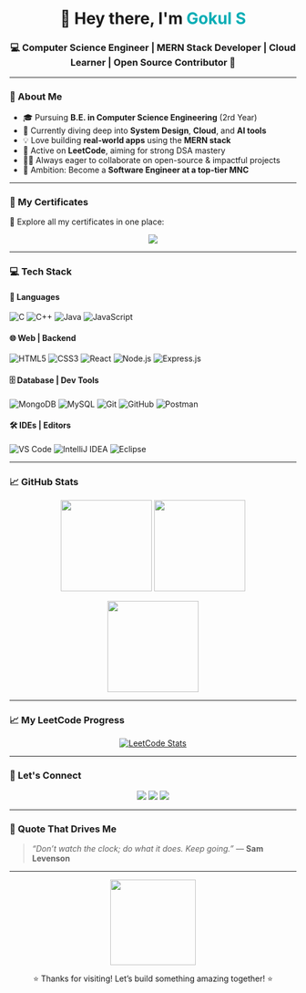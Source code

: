 <!-- Profile README -->

<h1 align="center">👋 Hey there, I'm <span style="color:#00ADB5">Gokul S</span></h1>
<h3 align="center">💻 Computer Science Engineer | MERN Stack Developer | Cloud Learner | Open Source Contributor 🚀</h3>
<div align="center">
<!--   <h3>
    <img src="https://readme-typing-svg.herokuapp.com?font=Fira+Code&size=22&pause=1000&color=00ADB5&center=true&vCenter=true&width=450&lines=I+am+a+Full+Stack+Developer;Software+Engineer;Always+Learning+New+Tech+💻" alt="Typing SVG" />
  </h3> -->
</div>


---

### 🧠 About Me  

- 🎓 Pursuing **B.E. in Computer Science Engineering** (2rd Year)  
- 🚀 Currently diving deep into **System Design**, **Cloud**, and **AI tools**  
- 💡 Love building **real-world apps** using the **MERN stack**  
- 🔭 Active on **LeetCode**, aiming for strong DSA mastery  
- 👨‍💻 Always eager to collaborate on open-source & impactful projects  
- 🎯 Ambition: Become a **Software Engineer at a top-tier MNC**

---

### 📂 My Certificates  

📜 Explore all my certificates in one place:  

<p align="center">
  <a href="https://github.com/Gokul-S-dev/Certificate.git">
    <img src="https://img.shields.io/badge/📂-View%20My%20Certificates-00ADB5?style=for-the-badge&logo=github" />
  </a>
</p>

---

### 💻 Tech Stack

#### 💬 Languages  
![C](https://img.shields.io/badge/C-00599C?style=for-the-badge&logo=c&logoColor=white)
![C++](https://img.shields.io/badge/C++-00599C?style=for-the-badge&logo=c%2B%2B&logoColor=white)
![Java](https://img.shields.io/badge/Java-ED8B00?style=for-the-badge&logo=java&logoColor=white)
![JavaScript](https://img.shields.io/badge/JavaScript-F7DF1E?style=for-the-badge&logo=javascript&logoColor=black)

#### 🌐 Web | Backend  
![HTML5](https://img.shields.io/badge/HTML5-E34F26?style=for-the-badge&logo=html5&logoColor=white)
![CSS3](https://img.shields.io/badge/CSS3-1572B6?style=for-the-badge&logo=css3&logoColor=white)
![React](https://img.shields.io/badge/React-20232A?style=for-the-badge&logo=react&logoColor=61DAFB)
![Node.js](https://img.shields.io/badge/Node.js-339933?style=for-the-badge&logo=node.js&logoColor=white)
![Express.js](https://img.shields.io/badge/Express.js-000000?style=for-the-badge&logo=express&logoColor=white)

#### 🗄️ Database | Dev Tools  
![MongoDB](https://img.shields.io/badge/MongoDB-4EA94B?style=for-the-badge&logo=mongodb&logoColor=white)
![MySQL](https://img.shields.io/badge/MySQL-00758F?style=for-the-badge&logo=mysql&logoColor=white)
![Git](https://img.shields.io/badge/Git-F05032?style=for-the-badge&logo=git&logoColor=white)
![GitHub](https://img.shields.io/badge/GitHub-181717?style=for-the-badge&logo=github&logoColor=white)
![Postman](https://img.shields.io/badge/Postman-FF6C37?style=for-the-badge&logo=postman&logoColor=white)

#### 🛠️ IDEs | Editors  
![VS Code](https://img.shields.io/badge/VS%20Code-0078D4?style=for-the-badge&logo=visual%20studio%20code&logoColor=white)
![IntelliJ IDEA](https://img.shields.io/badge/IntelliJ%20IDEA-000000?style=for-the-badge&logo=intellij-idea&logoColor=white)
![Eclipse](https://img.shields.io/badge/Eclipse-2C2255?style=for-the-badge&logo=eclipse-ide&logoColor=white)

---

### 📈 GitHub Stats  
<p align="center">  
  <img src="https://github-readme-stats.vercel.app/api?username=Gokul-S-dev&show_icons=true&theme=tokyonight" height="160" />  
  <img src="https://github-readme-streak-stats.herokuapp.com?user=Gokul-S-dev&theme=tokyonight" height="160" />  
</p>  
<p align="center">  
  <img src="https://github-readme-stats.vercel.app/api/top-langs/?username=Gokul-S-dev&layout=compact&theme=tokyonight" height="160"/>  
</p>  


---

### 📈 My LeetCode Progress

<p align="center">
  <a href="https://leetcode.com/go_123/">
    <img src="https://leetcard.jacoblin.cool/go_123?theme=dark&font=Karma&ext=heatmap" alt="LeetCode Stats" />
  </a>
</p>

---

### 🔗 Let's Connect

<p align="center">
  <a href="https://www.linkedin.com/in/gokul-sg-94819432a"><img src="https://img.shields.io/badge/LinkedIn-blue?style=for-the-badge&logo=linkedin" /></a>
  <a href="https://leetcode.com/go_123/"><img src="https://img.shields.io/badge/LeetCode-orange?style=for-the-badge&logo=leetcode&logoColor=white" /></a>
  <a href="mailto:sggokul762@gmail.com"><img src="https://img.shields.io/badge/Email-D14836?style=for-the-badge&logo=gmail&logoColor=white" /></a>
</p>

---


### 📜 Quote That Drives Me

> *“Don’t watch the clock; do what it does. Keep going.”* — **Sam Levenson**

---

<p align="center">
  <img src="https://media.giphy.com/media/v1.Y2lkPTc5MGI3NjExdW02eWk0eTR1YW84MmEyY3Rjd2ExMXBhY3J2cXRmdDRxYzY2YXJ2bCZlcD12MV9naWZzX3NlYXJjaCZjdD1n/juua9i2c2fA0AIp2iq/giphy.gif" height="150" />
</p>

<p align="center">⭐ Thanks for visiting! Let’s build something amazing together! ⭐</p>
